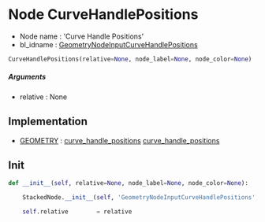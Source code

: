 # Node CurveHandlePositions

- Node name : 'Curve Handle Positions'
- bl_idname : [GeometryNodeInputCurveHandlePositions](https://docs.blender.org/api/current/bpy.types.GeometryNodeInputCurveHandlePositions.html)


``` python
CurveHandlePositions(relative=None, node_label=None, node_color=None)
```
##### Arguments

- relative : None

## Implementation

- [GEOMETRY](/docs/GeoNodes/GEOMETRY.md) : [curve_handle_positions](/docs/GeoNodes/GEOMETRY.md#curve_handle_positions) [curve_handle_positions](/docs/GeoNodes/GEOMETRY.md#curve_handle_positions)

## Init

``` python
def __init__(self, relative=None, node_label=None, node_color=None):

    StackedNode.__init__(self, 'GeometryNodeInputCurveHandlePositions', node_label=node_label, node_color=node_color)

    self.relative        = relative
```
